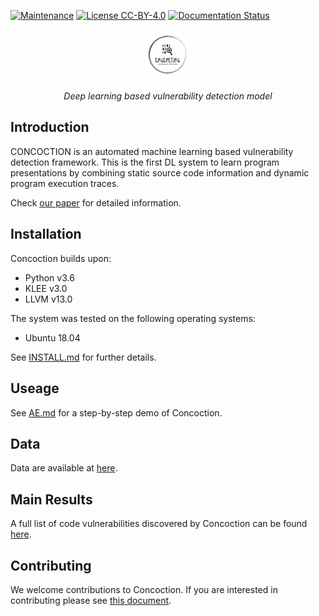 
[![Maintenance](https://img.shields.io/badge/Maintained%3F-YES-green.svg)](https://github.com/HuantWang/SUPERSONIC/graphs/commit-activity)
[![License CC-BY-4.0](https://img.shields.io/badge/License-CC%20BY%204.0-blue.svg)](https://github.com/HuantWang/SUPERSONIC/blob/master/LICENSE)
[![Documentation Status](https://readthedocs.org/projects/supersonic/badge/?version=latest)](https://supersonic.readthedocs.io/en/latest/?badge=latest)

<div align="center">
 <img src="./logo.png" alt="1683381967744" width=25% height=20%>
</div>
<p align="center" >
  <i>Deep learning based vulnerability detection model</i>
</p>

## Introduction
CONCOCTION is an automated machine learning based vulnerability detection 
framework. This is the first DL system to learn program presentations by 
combining static source code information and dynamic program execution 
traces.

Check [our paper](https://github.com/HuantWang/HuantWang.github.io/blob/main/ICSE_24.pdf) for detailed information.

## Installation

Concoction builds upon:
-	Python v3.6
-	KLEE v3.0
-	LLVM v13.0
	
The system was tested on the following operating systems:
- Ubuntu 18.04

See [INSTALL.md](INSTALL.md) for further details.

## Useage

See [AE.md](./usage.md) for a step-by-step demo of Concoction.

## Data

Data are available at [here](./dataset/README.md).

## Main Results
A full list of code vulnerabilities discovered by Concoction can be found [here](./vul_info/README.md).

## Contributing

We welcome contributions to Concoction. If you are interested in contributing please see
[this document](./CONTRIBUTING.md).

[comment]: <> (## Citation)

[comment]: <> (If you use Concoction in any of your work, please cite [our paper]&#40;&#41;:)

[comment]: <> (```)

[comment]: <> (@inproceedings{Concoction,)

[comment]: <> (title = { Combining Static and Dynamic Code Information for Software Vulnerability Prediction},)

[comment]: <> (year = {2023},)

[comment]: <> (})

[comment]: <> (```)
